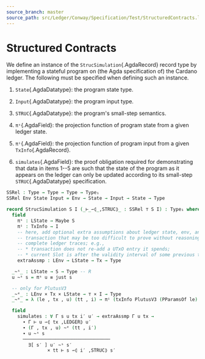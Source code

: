 ```yaml
---
source_branch: master
source_path: src/Ledger/Conway/Specification/Test/StructuredContracts.lagda.md
---
```


# Structured Contracts

<!--
```agda
{-# OPTIONS --safe #-}

open import Algebra
open import Data.Nat.Properties using (+-0-monoid)

open import Ledger.Prelude; open Equivalence
open import Ledger.Conway.Specification.Transaction
open import Ledger.Conway.Specification.Abstract
open import Ledger.Conway.Specification.TokenAlgebra.Base
open import Ledger.Conway.Specification.TokenAlgebra.ValueSet


module Test.StructuredContracts
  (txs : _) (open TransactionStructure txs)
  (abs : AbstractFunctions txs) (open AbstractFunctions abs)
  where

open import Ledger.Conway.Specification.Ledger txs abs
open import Ledger.Conway.Specification.Script.ScriptPurpose txs
open import Ledger.Conway.Specification.Script.Validation txs abs
open import Ledger.Conway.Specification.Utxo txs abs
```
-->

We define an instance of the `StrucSimulation`{.AgdaRecord} record type by
implementing a stateful program on (the Agda specification of) the Cardano ledger.
The following must be specified when defining such an instance.

1.  `State`{.AgdaDatatype}: the program state type.

2.  `Input`{.AgdaDatatype}: the program input type.

3.  `STRUC`{.AgdaDatatype}: the program's small-step semantics.

4.  `πˢ`{.AgdaField}: the projection function of program state from a given
    ledger state.

5.  `πⁱ`{.AgdaField}: the projection function of program input from a given
    `TxInfo`{.AgdaRecord}.

6.  `simulates`{.AgdaField}: the proof obligation required for demonstrating
    that data in items 1--5 are such that the state of the program as it appears
    on the ledger can only be updated according to its small-step
    `STRUC`{.AgdaDatatype} specification.

```agda
SSRel : Type → Type → Type → Type₁
SSRel Env State Input = Env → State → Input → State → Type

record StrucSimulation S I (_⊢_⇀⦇_,STRUC⦈_ : SSRel ⊤ S I) : Type₁ where
  field
    πˢ : LState → Maybe S
    πⁱ : TxInfo → I
    -- here, add optional extra assumptions about ledger state, env, and
    -- transaction that may be too difficult to prove without reasoning about
    -- complete ledger traces; e.g.,
    -- * transaction does not re-add a UTxO entry it spends;
    -- * current Slot is after the validity interval of some previous transaction
    extraAssmp : LEnv → LState → Tx → Type

  _~ˢ_ : LState → S → Type -- R
  u ~ˢ s = πˢ u ≡ just s

  -- only for PlutusV3
  _~ᵉ_ : LEnv × Tx × LState → ⊤ × I → Type
  _~ᵉ_ = λ (le , tx , u) (tt , i) → πⁱ (txInfo PlutusV3 (PParamsOf le) (UTxOOf u) tx) ≡ i

  field
    simulates : ∀ Γ s u tx i′ u′ → extraAssmp Γ u tx →
      ∙ Γ ⊢ u ⇀⦇ tx ,LEDGER⦈ u′
      ∙ (Γ , tx , u) ~ᵉ (tt , i′)
      ∙ u ~ˢ s
      ────────────────────────────────
        ∃[ s′ ] u′ ~ˢ s′
               × tt ⊢ s ⇀⦇ i′ ,STRUC⦈ s′
```
